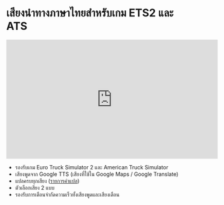 # เสียงนำทางภาษาไทยสำหรับเกม ETS2 และ ATS

<iframe width="560" height="315" src="https://www.youtube-nocookie.com/embed/9RmfC4OdFG4" frameborder="0" allow="accelerometer; autoplay; encrypted-media; gyroscope; picture-in-picture" allowfullscreen></iframe>

- รองรับเกม Euro Truck Simulator 2 และ American Truck Simulator
- เสียงพูดจาก Google TTS (เสียงที่ใช้ใน Google Maps / Google Translate)
- แปลครบทุกเสียง ([รายการคำแปล](/command.md))
- ตัวเลือกเสียง 2 แบบ
- รองรับการเตือนจำกัดความเร็วทั้งเสียงพูดและเสียงเตือน